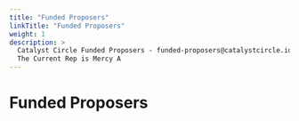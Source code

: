 ```yaml
---
title: "Funded Proposers"
linkTitle: "Funded Proposers"
weight: 1
description: >
  Catalyst Circle Funded Proposers - funded-proposers@catalystcircle.io
  The Current Rep is Mercy A
---
```


# Funded Proposers
